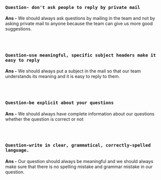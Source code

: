<h4><b><samp>Question- don't ask people to reply by private mail</samp></b></h4>


<b>Ans -</b> We should always ask questions by mailing in the team and not by asking private mail to anyone because the team can give us more good suggestions.

<br><br>





<h4><b><samp>Question-use meaningful, specific subject headers make it easy to reply</samp></b></h4>


<b>Ans -</b> We should always put a subject in the mail so that our team understands its meaning and it is easy to reply to them.

<br><br>




<h4><b><samp>Question-be explicit about your questions</samp></b></h4>


<b>Ans -</b> We should always have complete information about our questions whether the question is correct or not


<br><br>



<h4><b><samp>Question-write in clear, grammatical, correctly-spelled language.</samp></b></h4>


<b>Ans -</b> Our question should always be meaningful and we should always make sure that there is no spelling mistake and grammar mistake in our question.
  
